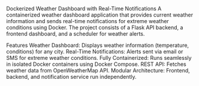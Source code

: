 Dockerized Weather Dashboard with Real-Time Notifications
A containerized weather dashboard application that provides current weather information and sends real-time notifications for extreme weather conditions using Docker. The project consists of a Flask API backend, a frontend dashboard, and a scheduler for weather alerts.

Features
Weather Dashboard: Displays weather information (temperature, conditions) for any city.
Real-Time Notifications: Alerts sent via email or SMS for extreme weather conditions.
Fully Containerized: Runs seamlessly in isolated Docker containers using Docker Compose.
REST API: Fetches weather data from OpenWeatherMap API.
Modular Architecture: Frontend, backend, and notification service run independently.